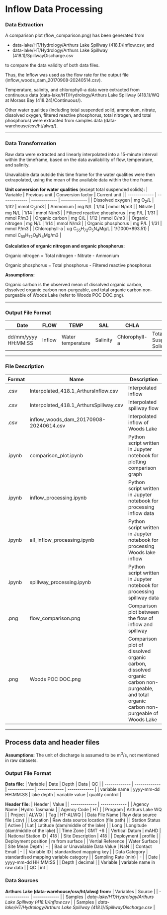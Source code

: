 # Inflow Data Processing

### Data Extraction
A comparison plot (flow_comparison.png) has been generated from 

- data-lake/HT/Hydrology/Arthurs Lake Spillway (418.1)/Inflow.csv; and
- data-lake/HT/Hydrology/Arthurs Lake Spillway (418.1)/SpillwayDischarge.csv

to compare the data validity of both data files.

Thus, the Inflow was used as the flow rate for the output file (inflow_woods_dam_20170908-20240514.csv).

Temperature, salinity, and chlorophyll-a data were extracted from continuous data (data-lake/HT/Hydrology/Arthurs Lake Spillway (418.1)/WQ at Morass Bay (418.24)/Continuous/).

Other water qualities (including total suspended solid, ammonium, nitrate, dissolved oxygen, filtered reactive phosphorus, total nitrogen, and total phosphorus) were extracted from samples data (data-warehouse/csv/ht/alwq/).

---

### Data Transformation
Raw data were extracted and linearly interpolated into a 15-minute interval within the timeframe, based on the data availability of flow, temperature, and salinity.

Unavailable data outside this time frame for the water qualities were then extrapolated, using the mean of the available data within the time frame.

**Unit conversion for water qualities** (except total suspended solids):
| Variable | Previous unit | Conversion factor | Current unit |
| ------------- | ------------- | ------------- | ------------- |
| Dissolved oxygen | mg O<sub>2</sub>/L | 1/32 | mmol O<sub>2</sub>/m3 |
| Ammonium | mg N/L | 1/14 | mmol N/m3 |
| Nitrate | mg N/L | 1/14 | mmol N/m3 |
| Filtered reactive phosphorus | mg P/L | 1/31 | mmol P/m3 |
| Organic carbon | mg C/L | 1/12 | mmol C/m3 |
| Organic nitrogen | mg N/L | 1/14 | mmol N/m3 |
| Organic phosphorus | mg P/L | 1/31 | mmol P/m3 |
| Chlorophyll-a | ug C<sub>55</sub>H<sub>72</sub>O<sub>5</sub>N<sub>4</sub>Mg/L | 1/(1000*893.51) | mmol C<sub>55</sub>H<sub>72</sub>O<sub>5</sub>N<sub>4</sub>Mg/m3 |

**Calculation of organic nitrogen and organic phosphorus:**

Organic nitrogen = Total nitrogen - Nitrate - Ammonium

Organic phosphorus = Total phosphorus - Filtered reactive phosphorus

**Assumptions:**

Organic carbon is the observed mean of dissolved organic carbon, dissolved organic carbon non-purgeable, and total organic carbon non-purgeable of Woods Lake (refer to Woods POC DOC.png).

---

### Output File Format
| Date  | FLOW | TEMP | SAL | CHLA | SS | NH4 | NO3 | OXY | FRP | ON | OP | OC | ZEROS | ONES |
| ------------- | ------------- | ------------- | ------------- | ------------- | ------------- | ------------- | ------------- | ------------- | ------------- | ------------- | ------------- | ------------- | ------------- | ------------- |
| dd/mm/yyyy HH:MM:SS | Inflow | Water temperature | Salinity | Chlorophyll-a | Total Suspended Solids | Ammonium | Nitrate | Dissolved Oxygen | Filtered Reactive Phosphorus | Organic nitrogen | Organic phosphorus | Organic carbon | 0s | 1s |

---

### File Description
| Format  | Name  | Description  |
| ------------- | ------------- | ------------- |
| .csv  | Interpolated_418.1_ArthursInflow.csv | Interpolated inflow |
| .csv  | Interpolated_418.1_ArthursSpillway.csv | Interpolated spillway flow |
| .csv  | inflow_woods_dam_20170908-20240614.csv | Interpolated inflow of Woods Lake |
| .ipynb  | comparison_plot.ipynb | Python script written in Jupyter notebook for plotting comparison graph|
| .ipynb  | inflow_processing.ipynb | Python script written in Jupyter notebook for processing inflow data|
| .ipynb  | all_inflow_processing.ipynb | Python script written in Jupyter notebook for processing Woods lake inflow|
| .ipynb  | spillway_processing.ipynb | Python script written in Jupyter notebook for processing spillway data|
| .png  | flow_comparison.png | Comparison plot between the flow of inflow and spillway |
| .png  | Woods POC DOC.png | Comparison plot of dissolved organic carbon, dissolved organic carbon non-purgeable, and total organic carbon non-purgeable of Woods Lake |

---

## Process data and header files
**Assumptions:**
The unit of discharge is assumed to be m<sup>3</sup>/s, not mentioned in raw datasets.

### Output File Format
**Data file:**
| Variable  | Date | Depth | Data | QC |
| ------------- | ------------- | ------------- | ------------- | ------------- |
| variable name | yyyy-mm-dd HH:MM:SS | lake depth | variable value | quality control |

**Header file:**
| Header | Value |
| ------------- | ------------- |
| Agency Name | Hydro Tasmania |
| Agency Code | HT |
| Program | Arthurs Lake WQ |
| Project | ALWQ |
| Tag | HT-ALWQ |
| Data File Name | Raw data source file (.csv) |
| Location | Raw data source location (file path) |
| Station Status | Active |
| Lat | Latitude (dam/middle of the lake) |
| Long | Longitude (dam/middle of the lake) |
| Time Zone | GMT +6 |
| Vertical Datum | mAHD |
| National Station ID | 418 |
| Site Description | 418 |
| Deployment | profile |
| Deployment position | m from surface |
| Vertial Reference | Water Surface |
| Site Mean Depth | - |
| Bad or Unavailable Data Value | NaN |
| Contact Email | - |
| Variable ID | standardised mapping key |
| Data Category | standardised mapping variable category |
| Sampling Rate (min) | - |
| Date | yyyy-mm-dd HH:MM:SS |
| Depth | decimal |
| Variable | variable name in raw data |
| QC | int |

### Data Sources
**Arthurs Lake (data-warehouse/csv/ht/alwq) from:**
| Variables | Source |
| ------------- | ------------- |
| Samples | *data-lake/HT/Hydrology/Arthurs Lake Spillway (418.1)/Inflow.csv* |
| Samples | *data-lake/HT/Hydrology/Arthurs Lake Spillway (418.1)/SpillwayDischarge.csv* |